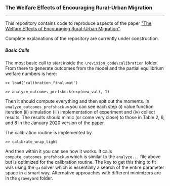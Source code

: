 ### The Welfare Effects of Encouraging Rural-Urban Migration

---
This repository contains code to reproduce aspects of the paper ["The Welfare Effects of Encouraging Rural-Urban Migration"]((http://www.waugheconomics.com/uploads/2/2/5/6/22563786/LMW.pdf)).

Complete explanations of the repository are currently under construction.

##### Basic Calls
The most basic call to start inside the ``\revision_code\calibration`` folder. From there to generate outcomes from the model and the partial equilibrium welfare numbers is here:

```
>> load('calibration_final.mat')

>> analyze_outcomes_prefshock(exp(new_val), 1)
```
Then it should compute everything and then spit out the moments. In ``analyze_outcomes_prefshock.m`` you can see each step (i) value function iteration (ii) simulation (iii) implementation of experiment and (iv) collect results. The results should mimic (or come very close) to those in Table 2, 6, and 8 in the January 2020 version of the paper.

The calibration routine is implemented by
```
>> calibrate_wrap_tight
```
And then within it you can see how it works. It calls ``compute_outcomes_prefshock.m`` which is similar to the ``analyze...`` file above but is optimized for the calibration routine.  The key to get this thing to fit was using the ``ga`` solver which is essentially a search of the entire parameter space in a smart way. Alternative approaches with different minimizers are in the ``graveyard`` folder.
